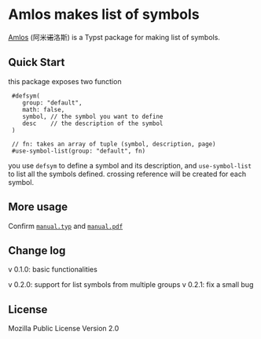 # Amlos makes list of symbols

[Amlos](https://github.com/uwni/Amlos) (阿米<del>诺</del>洛斯) is a Typst package for making list of symbols.


## Quick Start
this package exposes two function

```typ
 #defsym(
    group: "default",
    math: false,
    symbol, // the symbol you want to define
    desc    // the description of the symbol
 )
```

```typ
 // fn: takes an array of tuple (symbol, description, page)
 #use-symbol-list(group: "default", fn)
```

you use `defsym` to define a symbol and its description, and `use-symbol-list` to list all the symbols defined. crossing reference will be created for each symbol.

## More usage
Confirm [`manual.typ`](https://github.com/uwni/Amlos/blob/main/manual.typ) and [`manual.pdf`](https://github.com/uwni/Amlos/blob/main/manual.pdf)

## Change log

v 0.1.0: basic functionalities

v 0.2.0: support for list symbols from multiple groups
v 0.2.1: fix a small bug

## License
Mozilla Public License Version 2.0